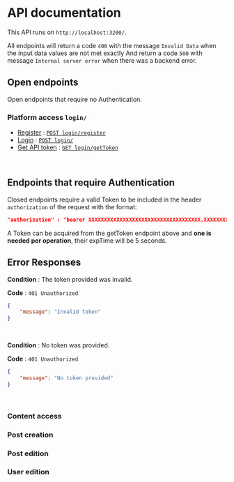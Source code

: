 # API documentation

This API runs on `http://localhost:3200/`.

All endpoints will return a code `400` with the message `Invalid Data` when the input data values are not met exactly
And return a code `500` with message `Internal server error` when there was a backend error.

## Open endpoints

Open endpoints that require no Authentication.

### Platform access `login/`

* [Register](register.md) : [`POST login/register`](../API/routes/login.js#L10)
* [Login](login.md) : [`POST login/`](../API/routes/login.js#L36)
* [Get API token](token.md) : [`GET login/getToken`](../API/routes/login.js#L56)

<br>

## Endpoints that require Authentication

Closed endpoints require a valid Token to be included in the header `authorization` of the
request with the format:
```json
"authorization" : "bearer XXXXXXXXXXXXXXXXXXXXXXXXXXXXXXXXXXXX.XXXXXXXXXXXXXXXXXXXXXXXXXXXXXXXXXXXXXXXXXXXXXXXXXXXXXXXXXXXXXXXXXXXXXXXXXXXXXXXXXXXXXXXXXXXXXXXXXXXXXXXXXXX.XXXXXXXXXXXXXXXXXXXXXXXXXXXXXXXXXXXXXXXXXXX"
```
A Token can be acquired from the getToken endpoint above and **one is needed per operation**, their expTime will be 5 seconds.

## Error Responses

**Condition** : The token provided was invalid.

**Code** : `401 Unauthorized`

```json
{
    "message": "Invalid token"
}
```
<br>

**Condition** : No token was provided.

**Code** : `401 Unauthorized`

```json
{
    "message": "No token provided"
}
```

<br>

### Content access

### Post creation

### Post edition

### User edition